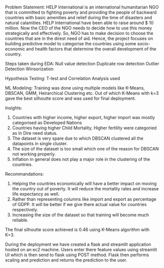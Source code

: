 Problem Statement:
HELP International is an international humanitarian NGO that is committed to fighting poverty and providing the people of backward countries with basic amenities and relief during the time of disasters and natural calamities.
HELP International have been able to raise around $ 10 million. Now the CEO of the NGO needs to decide how to use this money strategically and effectively. So, NGO has to make decision to choose the countries that are in the direst need of aid. Hence, the project focuses on building predictive model to categorise the countries using some socio-economic and health factors that determine the overall development of the country.

Steps taken during EDA:
Null value detection
Duplicate row detection
Outlier Detection
Winsorization

Hypothesis Testing:
T-test and Correlation Analysis used

ML Modeling: 
Training was done using multiple models like K-Means, DBSCAN, GMM, Heirarchical Clustering etc. Out of which K-Means with k=3 gave the best silhoutte score and was used for final deployment.

Insights: 
1. Countries with higher income, higher export, higher import was mostly categorised as Developed Nations
2. Countries having higher Child Mortality, Higher fertility were categoried as In Dire need status.
3. The dataset is very spare due to which DBSCAN clustered all the datapoints in single cluster.
4. The size of the dataset is too small which one of the reason for DBSCAN not working properly.
5. Inflation in general does not play a major role in the clustering of the countries.

Recommandations:
1. Helping the countries economically will have a better impact on moving the country out of poverty. It will reduce the mortality rates and increase life expectancy as well.
2. Rather than representing columns like import and export as percentage of GDPP. It will be better if we give there actual value for countries respectively.
3. Increasing the size of the dataset so that training will become much reliable.

The final silhoutte score achieved is 0.46 using K-Means algorithm with K=3. 

During the deployment we have created a flask and streamlit application hosted on an ec2 machine. Users enter there feature values using streamlit UI which is then send to flask using POST method. Flask then performs scaling and prediction and returns the prediction to the user.
